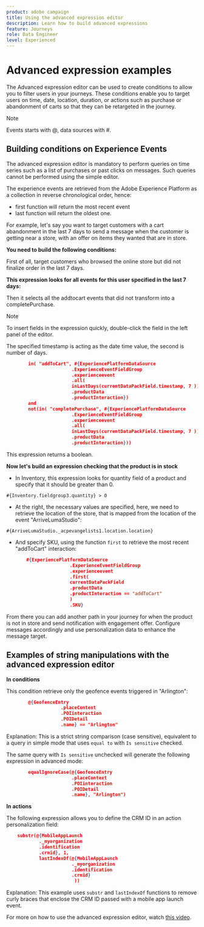 ```yaml
---
product: adobe campaign
title: Using the advanced expression editor
description: Learn how to build advanced expressions
feature: Journeys
role: Data Engineer
level: Experienced
---
```

# Advanced expression examples

The Advanced expression editor can be used to create conditions to allow you to filter users in your journeys. These conditions enable you to target users on time, date, location, duration, or actions such as purchase or abandonment of carts so that they can be retargeted in the journey.

>[!NOTE]
>
>Events starts with @, data sources with #.

## Building conditions on Experience Events

The advanced expression editor is mandatory to perform queries on time series such as a list of purchases or past clicks on messages. Such queries cannot be performed using the simple editor.

The experience events are retrieved from the Adobe Experience Platform as a collection in reverse chronological order, hence:

* first function will return the most recent event
* last function will return the oldest one.

For example, let's say you want to target customers with a cart abandonment in the last 7 days to send a message when the customer is getting near a store, with an offer on items they wanted that are in store.

**You need to build the following conditions:**

First of all, target customers who browsed the online store but did not finalize order in the last 7 days.

<!--**This expression looks for a specified value in a string value:**

`In (“addToCart”, #{field reference from experience event})`-->

**This expression looks for all events for this user specified in the last 7 days:**

Then it selects all the addtocart events that did not transform into a completePurchase.

>[!NOTE]
>
>To insert fields in the expression quickly, double-click the field in the left panel of the editor.

The specified timestamp is acting as the date time value, the second is number of days.

```json
        in( "addToCart", #{ExperiencePlatformDataSource
                        .ExperienceEventFieldGroup
                        .experienceevent
                        .all(
                        inLastDays(currentDataPackField.timestamp, 7 ))
                        .productData
                        .productInteraction})
        and
        not(in( "completePurchase", #{ExperiencePlatformDataSource
                        .ExperienceEventFieldGroup
                        .experienceevent
                        .all(
                        inLastDays(currentDataPackField.timestamp, 7 ))
                        .productData
                        .productInteraction}))
```

This expression returns a boolean.

**Now let's build an expression checking that the product is in stock**

* In Inventory, this expression looks for quantity field of a product and specify that it should be greater than 0.

`#{Inventory.fieldgroup3.quantity} > 0`

* At the right, the necessary values are specified, here, we need to retrieve the location of the store, that is mapped from the location of the event "ArriveLumaStudio":

 `#{ArriveLumaStudio._acpevangelists1.location.location}`

* And specify SKU, using the function `first` to retrieve the most recent "addToCart" interaction:  

    ```json
        #{ExperiencePlatformDataSource
                        .ExperienceEventFieldGroup
                        .experienceevent
                        .first(
                        currentDataPackField
                        .productData
                        .productInteraction == "addToCart"
                        )
                        .SKU}
    ```

From there you can add another path in your journey for when the product is not in store and send notification with engagement offer. Configure messages accordingly and use personalization data to enhance the message target.

## Examples of string manipulations with the advanced expression editor

**In conditions**

This condition retrieve only the geofence events triggered in "Arlington":

```json
        @{GeofenceEntry
                    .placeContext
                    .POIinteraction
                    .POIDetail
                    .name} == "Arlington"
```

Explanation: This is a strict string comparison (case sensitive), equivalent to a query in simple mode that uses `equal to` with `Is sensitive` checked.

The same query with `Is sensitive` unchecked will generate the following expression in advanced mode:

```json
        equalIgnoreCase(@{GeofenceEntry
                        .placeContext
                        .POIinteraction
                        .POIDetail
                        .name}, "Arlington")
```

**In actions**

The following expression allows you to define the CRM ID in an action personalization field:

```json
    substr(@{MobileAppLaunch
            ._myorganization
            .identification
            .crmid}, 1, 
            lastIndexOf(@{MobileAppLaunch
                        ._myorganization
                        .identification
                        .crmid}
                         ))
```

Explanation: This example uses `substr` and `lastIndexOf` functions to remove curly braces that enclose the CRM ID passed with a mobile app launch event.

For more on how to use the advanced expression editor, watch [this video](https://experienceleague.adobe.com/docs/platform-learn/tutorials/journey-orchestration/create-a-journey.html).

